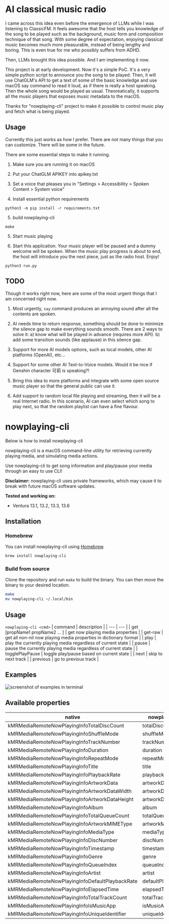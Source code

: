 # AI classical music radio

I came across this idea even before the emergence of LLMs while I was listening to ClassicFM. It feels awesome that the host tells you knowledge of the song to be played such as the background, music form and composition technique of that song. With some degree of expectation, enjoying classical music becomes much more pleasurable, instead of being lengthy and boring. This is even true for me who possibly suffers from ADHD.

Then, LLMs brought this idea possible. And I am implementing it now.

This project is at early development. Now it's a simple PoC. It's a very simple python script to announce you the song to be played. Then, it will use ChatGLM's API to get a text of some of the basic knowledge and use macOS say command to read it loud, as if there is really a host speaking. Then the whole song would be played as usual. Theoreatically, it supports all the music players that exposes music metadata to the macOS.

Thanks for "nowplaying-cli" project to make it possible to control music play and fetch what is being played.

## Usage

Currently this just works as how I prefer. There are not many things that you can customize. There will be some in the future.

There are some essential steps to make it running.

1. Make sure you are running it on macOS

2. Put your ChatGLM APIKEY into apikey.txt

3. Set a voice that pleases you in "Settings > Accessibility > Spoken Content > System voice"

4. Install essential python requirements 

```
python3 -m pip install -r requirements.txt
```

5. build nowplaying-cli

```
make
```

5. Start music playing

6. Start this application. Your music player will be paused and a dummy welcome will be spoken. When the music play progress is about to end, the host will introduce you the next piece, just as the radio host. Enjoy!

```
python3 run.py
```

## TODO

Though it works right now, here are some of the most urgent things that I am concerned right now. 

1. Most urgently, `say` command produces an annoying sound after all the contents are spoken.

2. AI needs time to return response, something should be done to minimize the silence gap to make everything sounds smooth. There are 2 ways to solve it: a) know what will be played in advance (requires more API). b) add some transition sounds (like applause) in this silence gap.

3. Support for more AI models options, such as local models, other AI platforms (OpenAI), etc...

4. Support for some other AI Text-to-Voice models. Would it be nice if Genshin character 可莉 is speaking?!

5. Bring this idea to more platforms and integrate with some open source music player so that the general public can use it.

6. Add support to random local file playing and streaming, then it will be a real Internet radio. In this scenario, AI can even select which song to play next, so that the random playlist can have a fine flavour.

# nowplaying-cli

Below is how to install nowplaying-cli

nowplaying-cli is a macOS command-line utility for retrieving currently playing media, and simulating media actions.

Use nowplaying-cli to get song information and play/pause your media through an easy to use CLI!

**Disclaimer:** nowplaying-cli uses private frameworks, which may cause it to break with future macOS software updates.

**Tested and working on:** 
- Ventura 13.1, 13.2, 13.3, 13.6

## Installation

### Homebrew

You can install nowplaying-cli using [Homebrew](https://brew.sh/).
```bash
brew install nowplaying-cli
```

### Build from source

Clone the repository and run `make` to build the binary. You can then move the binary to your desired location.
```bash
make
mv nowplaying-cli ~/.local/bin
```

## Usage
`nowplaying-cli <cmd>`
| command | description |
| --- | --- |
| get [propName1 propName2 ... ] | get now playing media properties | 
| get-raw | get all non-nil now playing media properties in dictionary format |
| play | play the currently playing media regardless of current state |
| pause | pause the currently playing media regardless of current state |
| togglePlayPause | toggle play/pause based on current state |
| next | skip to next track | 
| previous | go to previous track |

## Examples
![screenshot of examples in terminal](screenshots/examples.png)

## Available properties
| native  |  nowplaying-cli |
|---|---|
| kMRMediaRemoteNowPlayingInfoTotalDiscCount | totalDiscCount |
|  kMRMediaRemoteNowPlayingInfoShuffleMode | shuffleMode
|  kMRMediaRemoteNowPlayingInfoTrackNumber | trackNumber
|  kMRMediaRemoteNowPlayingInfoDuration | duration
|  kMRMediaRemoteNowPlayingInfoRepeatMode | repeatMode
|  kMRMediaRemoteNowPlayingInfoTitle | title
|  kMRMediaRemoteNowPlayingInfoPlaybackRate | playbackRate | 
|  kMRMediaRemoteNowPlayingInfoArtworkData | artworkData |
|  kMRMediaRemoteNowPlayingInfoArtworkDataWidth | artworkDataWidth |
|  kMRMediaRemoteNowPlayingInfoArtworkDataHeight | artworkDataHeight |
|  kMRMediaRemoteNowPlayingInfoAlbum | album |
|  kMRMediaRemoteNowPlayingInfoTotalQueueCount | totalQueueCount | 
|  kMRMediaRemoteNowPlayingInfoArtworkMIMEType | artworkMIMEType
|  kMRMediaRemoteNowPlayingInfoMediaType | mediaType |
|  kMRMediaRemoteNowPlayingInfoDiscNumber | discNumber |
|  kMRMediaRemoteNowPlayingInfoTimestamp | timestamp |
|  kMRMediaRemoteNowPlayingInfoGenre | genre |
|  kMRMediaRemoteNowPlayingInfoQueueIndex | queueIndex |
|  kMRMediaRemoteNowPlayingInfoArtist | artist |
|  kMRMediaRemoteNowPlayingInfoDefaultPlaybackRate | defaultPlaybackRate |
|  kMRMediaRemoteNowPlayingInfoElapsedTime | elapsedTime |
|  kMRMediaRemoteNowPlayingInfoTotalTrackCount | totalTrackCount |
|  kMRMediaRemoteNowPlayingInfoIsMusicApp | isMusicApp |
|  kMRMediaRemoteNowPlayingInfoUniqueIdentifier | uniqueIdentifier |
